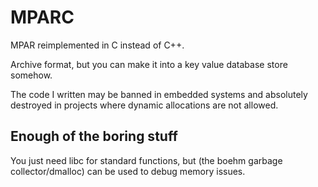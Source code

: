 # MPARC

MPAR reimplemented in C instead of C++.

Archive format, but you can make it into a key value database store somehow.

The code I written may be banned in embedded systems and absolutely destroyed in projects where dynamic allocations are not allowed.

## Enough of the boring stuff

You just need libc for standard functions, but (the boehm garbage collector/dmalloc) can be used to debug memory issues.